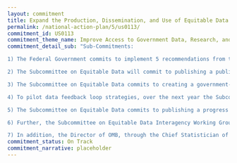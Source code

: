 ```yaml
---
layout: commitment
title: Expand the Production, Dissemination, and Use of Equitable Data
permalink: /national-action-plan/5/us0113/
commitment_id: US0113
commitment_theme_name: Improve Access to Government Data, Research, and Information
commitment_detail_sub: "Sub-Commitments:

1) The Federal Government commits to implement 5 recommendations from the Equitable Data Working Group, including by rechartering the Equitable Data Working Group as a subcommittee of the Office of Science and Technology Policy’s National Science and Technology Council. 

2) The Subcommittee on Equitable Data will commit to publishing a public report synthesizing its findings on how Federal agencies can better collaborate with members of the public, especially from underserved communities, in collecting, analyzing, and using equitable data.

3) The Subcommittee on Equitable Data commits to creating a government-wide community of practice, including a listserv, learning assets such as “how to” guides, and regular webinars to share lessons learned across agencies.

4) To pilot data feedback loop strategies, over the next year the Subcommittee on Equitable Data commits to sharing public recommendations to individual Federal agencies received through past Requests for Information, and then sharing back publicly whether agencies can implement the recommendations and any relevant barriers to doing so.

5) The Subcommittee on Equitable Data commits to publishing a progress report in early 2023 on agency adoption of the recommendations of the Equitable Data Working Group, including agency case studies and recommendations to reduce barriers and accelerate equitable outcomes.

6) Further, the Subcommittee on Equitable Data Interagency Working Group on Sexual Orientation and Gender Identity, launched through the Executive Order on Advancing Equality for Lesbian, Gay, Bisexual, Transgender, Queer, and Intersex Individuals (Executive Order 14075), commits to publishing a Federal Evidence Agenda on LGBTQI+ Equity and sharing the Agenda with public stakeholders;

7) In addition, the Director of OMB, through the Chief Statistician of the United States, is evaluating SOGI data practices across agencies, and plans to update reports, guidance, or directives, as needed, based upon the latest evidence, research, and stakeholder input, per Executive Order 14075."
commitment_status: On Track
commitment_narrative: placeholder
---
```


